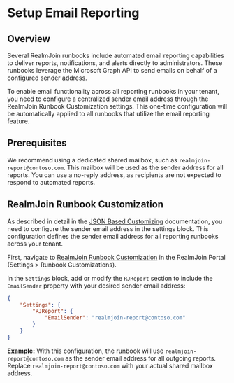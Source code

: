 # Setup Email Reporting

## Overview

Several RealmJoin runbooks include automated email reporting capabilities to deliver reports, notifications, and alerts directly to administrators. These runbooks leverage the Microsoft Graph API to send emails on behalf of a configured sender address.

To enable email functionality across all reporting runbooks in your tenant, you need to configure a centralized sender email address through the RealmJoin Runbook Customization settings.
This one-time configuration will be automatically applied to all runbooks that utilize the email reporting feature.

## Prerequisites

We recommend using a dedicated shared mailbox, such as `realmjoin-report@contoso.com`. This mailbox will be used as the sender address for all reports. You can use a no-reply address, as recipients are not expected to respond to automated reports.

## RealmJoin Runbook Customization

As described in detail in the [JSON Based Customizing](https://docs.realmjoin.com/automation/runbooks/runbook-customization#json-based-customizing) documentation, you need to configure the sender email address in the settings block. This configuration defines the sender email address for all reporting runbooks across your tenant.

First, navigate to [RealmJoin Runbook Customization](https://portal.realmjoin.com/settings/runbooks-customizations) in the RealmJoin Portal (Settings > Runbook Customizations).

In the `Settings` block, add or modify the `RJReport` section to include the `EmailSender` property with your desired sender email address:

```json
{
    "Settings": {
        "RJReport": {
            "EmailSender": "realmjoin-report@contoso.com"
        }
    }
}
```

**Example:** With this configuration, the runbook will use `realmjoin-report@contoso.com` as the sender email address for all outgoing reports. Replace `realmjoin-report@contoso.com` with your actual shared mailbox address.
